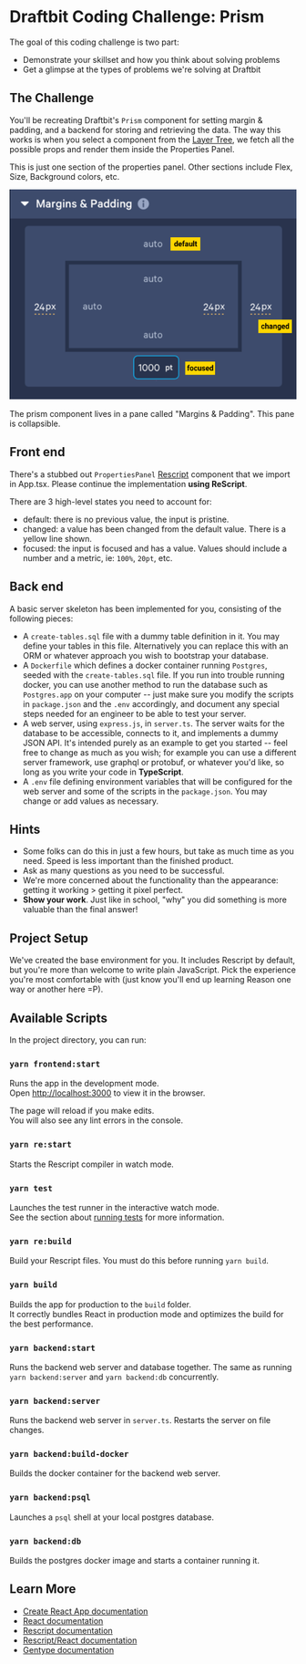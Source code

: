 # Draftbit Coding Challenge: Prism

The goal of this coding challenge is two part:

- Demonstrate your skillset and how you think about solving problems
- Get a glimpse at the types of problems we're solving at Draftbit

## The Challenge

You'll be recreating Draftbit's `Prism` component for setting margin & padding, and a backend for storing and retrieving the data. The way this works is when you select
a component from the [Layer Tree](./layertree.png "Layer Tree"), we fetch all the possible props and render them inside the Properties Panel.

This is just one section of the properties panel. Other sections include Flex, Size, Background colors, etc.

![Prism Component](./prism.png "Prism Component")

The prism component lives in a pane called "Margins & Padding". This pane is collapsible.

## Front end

There's a stubbed out `PropertiesPanel` [Rescript](https://rescript-lang.org) component that we import in App.tsx. Please continue the implementation **using ReScript**.

There are 3 high-level states you need to account for:

- default: there is no previous value, the input is pristine.
- changed: a value has been changed from the default value. There is a yellow line shown.
- focused: the input is focused and has a value. Values should include a number and a metric, ie: `100%`, `20pt`, etc.

## Back end

A basic server skeleton has been implemented for you, consisting of the following pieces:

- A `create-tables.sql` file with a dummy table definition in it. You may define your tables in this file. Alternatively you can replace this with an ORM or whatever approach you wish to bootstrap your database.
- A `Dockerfile` which defines a docker container running `Postgres`, seeded with the `create-tables.sql` file. If you run into trouble running docker, you can use another method to run the database such as `Postgres.app` on your computer -- just make sure you modify the scripts in `package.json` and the `.env` accordingly, and document any special steps needed for an engineer to be able to test your server.
- A web server, using `express.js`, in `server.ts`. The server waits for the database to be accessible, connects to it, and implements a dummy JSON API. It's intended purely as an example to get you started -- feel free to change as much as you wish; for example you can use a different server framework, use graphql or protobuf, or whatever you'd like, so long as you write your code in **TypeScript**.
- A `.env` file defining environment variables that will be configured for the web server and some of the scripts in the `package.json`. You may change or add values as necessary.

## Hints

- Some folks can do this in just a few hours, but take as much time as you need. Speed is less important than the finished product.
- Ask as many questions as you need to be successful.
- We're more concerned about the functionality than the appearance: getting it working > getting it pixel perfect.
- **Show your work**. Just like in school, "why" you did something is more valuable than the final answer!

## Project Setup

We've created the base environment for you. It includes Rescript by default, but you're more than welcome to write plain JavaScript. Pick the
experience you're most comfortable with (just know you'll end up learning Reason one way or another here =P).

## Available Scripts

In the project directory, you can run:

### `yarn frontend:start`

Runs the app in the development mode.<br />
Open [http://localhost:3000](http://localhost:3000) to view it in the browser.

The page will reload if you make edits.<br />
You will also see any lint errors in the console.

### `yarn re:start`

Starts the Rescript compiler in watch mode.

### `yarn test`

Launches the test runner in the interactive watch mode.<br />
See the section about [running tests](https://facebook.github.io/create-react-app/docs/running-tests) for more information.

### `yarn re:build`

Build your Rescript files. You must do this before running `yarn build`.

### `yarn build`

Builds the app for production to the `build` folder.<br />
It correctly bundles React in production mode and optimizes the build for the best performance.

### `yarn backend:start`

Runs the backend web server and database together. The same as running `yarn backend:server` and `yarn backend:db` concurrently.

### `yarn backend:server`

Runs the backend web server in `server.ts`. Restarts the server on file changes.

### `yarn backend:build-docker`

Builds the docker container for the backend web server.

### `yarn backend:psql`

Launches a `psql` shell at your local postgres database.

### `yarn backend:db`

Builds the postgres docker image and starts a container running it.

## Learn More

- [Create React App documentation](https://facebook.github.io/create-react-app/docs/getting-started)
- [React documentation](https://reactjs.org/)
- [Rescript documentation](https://rescript-lang.org)
- [Rescript/React documentation](https://rescript-lang.org/docs/react/latest/introduction)
- [Gentype documentation](https://github.com/cristianoc/genType)
